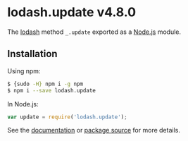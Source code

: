 # lodash.update v4.8.0

The [lodash](https://lodash.com/) method `_.update` exported as a [Node.js](https://nodejs.org/) module.

## Installation

Using npm:
```bash
$ {sudo -H} npm i -g npm
$ npm i --save lodash.update
```

In Node.js:
```js
var update = require('lodash.update');
```

See the [documentation](https://lodash.com/docs#update) or [package source](https://github.com/lodash/lodash/blob/4.8.0-npm-packages/lodash.update) for more details.
